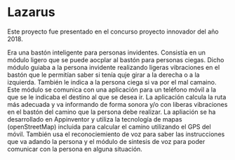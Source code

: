 # Lazarus

Este proyecto fue presentado en el concurso proyecto innovador del año 2018.

Era una bastón inteligente para personas invidentes. Consistía en un módulo ligero que se puede aocplar al bastón para personas ciegas. Dicho módulo guiaba a la persona invidente realizando ligeras vibraciones en el bastón que le permitían saber si tenía quje girar a la derecha o a la izquierda. También le indica a la persona ciega si va por el mal camaino.
Este módulo se comunica con una aplicación para un teléfono móvil a la que se le indicaba el destino al que se desea ir. La aplicación calcula la ruta más adecuada y va informando de forma sonora y/o con liberas vibraciones en el bastón del camino que la persona debe realizar.
La apliación se ha desarrollado en Appinventor y utiliza la tecnología de mapas (openStreetMap) incluida para calcular el camino utilizando el GPS del móvil. También usa el reconociemiento de voz para saber las instrucciones que va adando la persona y el módulo de sintesis de voz para poder comunicar con la persona en alguna situación.
